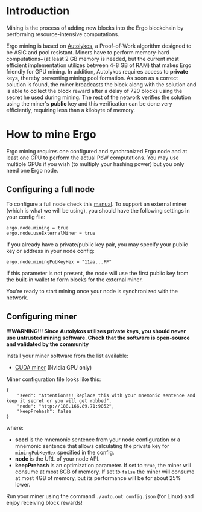# Introduction

Mining is the process of adding new blocks into the Ergo blockchain by performing resource-intensive computations. 

Ergo mining is based on [Autolykos](https://docs.ergoplatform.com/ErgoPow.pdf), a Proof-of-Work algorithm designed to be ASIC and pool resistant. Miners have to perform memory-hard computations~(at least 2 GB memory is needed, but the current most efficient implementation utilizes between 4-8 GB of RAM) that makes Ergo friendly for GPU mining. In addition, Autolykos requires access to **private** keys, thereby preventing mining pool formation. As soon as a correct solution is found, the miner broadcasts the block along with the solution and is able to collect the block reward after a delay of 720 blocks using the secret he used during mining. The rest of the network verifies the solution using the miner's **public** key and this verification can be done very efficiently, requiring less than a kilobyte of memory.

# How to mine Ergo

Ergo mining requires one configured and synchronized Ergo node and at least one GPU to perform the actual PoW computations. You may use multiple GPUs if you wish (to multiply your hashing power) but you only need one Ergo node.

## Configuring a full node

To configure a full node check this [manual](https://github.com/ergoplatform/ergo/wiki/Set-up-a-full-node). To support an external miner (which is what we will be using), you should have the following settings in your config file:
```
ergo.node.mining = true
ergo.node.useExternalMiner = true
```

If you already have a private/public key pair, you may specify your public key or address in your node config:
```
ergo.node.miningPubKeyHex = "11aa...FF"
```
If this parameter is not present, the node will use the first public key from the built-in wallet to form blocks for the external miner. 

You're ready to start mining once your node is synchronized with the network.

## Configuring miner

**!!!WARNING!!! Since Autolykos utilizes private keys, you should never use untrusted mining software. Check that the software is open-source and validated by the community**

Install your miner software from the list available:
- [CUDA miner](https://github.com/ergoplatform/cuda-miner) (Nvidia GPU only)

Miner configuration file looks like this:
```
{
    "seed": "Attention!!! Replace this with your mnemonic sentence and keep it secret or you will get robbed", 
    "node": "http://188.166.89.71:9052",
    "keepPrehash": false
}
```
where:
- **seed** is the mnemonic sentence from your node configuration or a mnemonic sentence that allows calculating the private key for `miningPubKeyHex` specified in the config.
- **node** is the URL of your node API.
- **keepPrehash** is an optimization parameter. If set to `true`, the miner will consume at most 8GB of memory. If set to `false` the miner will consume at most 4GB of memory, but its performance will be for about 25% lower.

Run your miner using the command `./auto.out config.json` (for Linux) and enjoy receiving block rewards!
